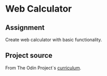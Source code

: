 # Web Calculator

## Assignment

Create web calculator with basic functionality.

## Project source

From The Odin Project`s [curriculum](https://www.theodinproject.com/courses/web-development-101/lessons/calculator).